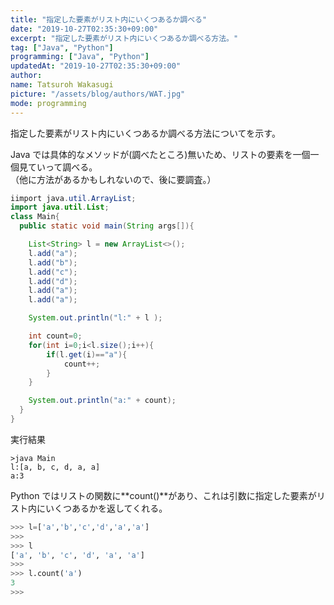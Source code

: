 ```yaml
---
title: "指定した要素がリスト内にいくつあるか調べる"
date: "2019-10-27T02:35:30+09:00"
excerpt: "指定した要素がリスト内にいくつあるか調べる方法。"
tag: ["Java", "Python"]
programming: ["Java", "Python"]
updatedAt: "2019-10-27T02:35:30+09:00"
author:
name: Tatsuroh Wakasugi
picture: "/assets/blog/authors/WAT.jpg"
mode: programming
---
```


指定した要素がリスト内にいくつあるか調べる方法についてを示す。

<div class="note_content_by_programming_language" id="note_content_Java">

Java では具体的なメソッドが(調べたところ)無いため、リストの要素を一個一個見ていって調べる。  
（他に方法があるかもしれないので、後に要調査。）

```java
iimport java.util.ArrayList;
import java.util.List;
class Main{
  public static void main(String args[]){

    List<String> l = new ArrayList<>();
    l.add("a");
    l.add("b");
    l.add("c");
    l.add("d");
    l.add("a");
    l.add("a");

    System.out.println("l:" + l );

    int count=0;
    for(int i=0;i<l.size();i++){
        if(l.get(i)=="a"){
            count++;
        }
    }

    System.out.println("a:" + count);
  }
}
```

実行結果

```
>java Main
l:[a, b, c, d, a, a]
a:3
```

</div>
<div class="note_content_by_programming_language" id="note_content_Python">

Python ではリストの関数に**count()**があり、これは引数に指定した要素がリスト内にいくつあるかを返してくれる。

```python
>>> l=['a','b','c','d','a','a']
>>>
>>> l
['a', 'b', 'c', 'd', 'a', 'a']
>>>
>>> l.count('a')
3
>>>
```

</div>
